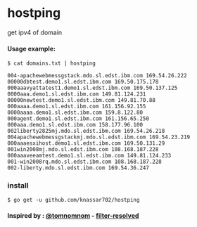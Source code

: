 # hostping

get ipv4 of domain

#### Usage example:
```
$ cat domains.txt | hostping

004-apachewebmessgstack.mdo.sl.edst.ibm.com 169.54.26.222
00000dbtest.demo1.sl.edst.ibm.com 169.50.175.178
000aaavyattatest1.demo1.sl.edst.ibm.com 169.50.137.125
0000aaa.demo1.sl.edst.ibm.com 149.81.124.231
00000newtest.demo1.sl.edst.ibm.com 149.81.70.88
000aaaa.demo1.sl.edst.ibm.com 161.156.92.155
0000aaaa.demo1.sl.edst.ibm.com 159.8.122.80
000agent.demo1.sl.edst.ibm.com 161.156.65.250
000aaa.demo1.sl.edst.ibm.com 158.177.96.100
002liberty2825mj.mdo.sl.edst.ibm.com 169.54.26.218
004apachewebmessgstackmj.mdo.sl.edst.ibm.com 169.54.23.219
000aaaesxihost.demo1.sl.edst.ibm.com 169.50.131.29
001win2008mj.mdo.sl.edst.ibm.com 108.168.187.228
000aaaveeamtest.demo1.sl.edst.ibm.com 149.81.124.233
001-win2008rq.mdo.sl.edst.ibm.com 108.168.187.228
002-liberty.mdo.sl.edst.ibm.com 169.54.36.247
```

### install
`$ go get -u github.com/knassar702/hostping`

#### Inspired by :  <a href='https://github.com/tomnomnom'>@tomnomnom</a> - <a href='https://github.com/knassar702/hacks/tree/master/filter-resolved'>filter-resolved</a>
